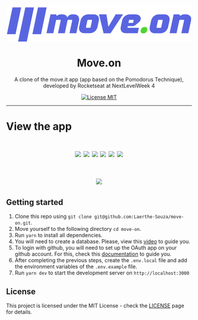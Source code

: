 <h1 align="center">
  </br>
  <img src="./public/logo-full.svg" />
  </br>
  </br>
  Move.on
</h1>

<p align="center">A clone of the move.it app (app based on the Pomodorus Technique), developed by Rocketseat at NextLevelWeek 4</p>

<p align="center">
  <a href="https://opensource.org/licenses/MIT">
    <img src="https://img.shields.io/badge/License-MIT-blue.svg" alt="License MIT">
  </a>
</p>

<hr />

# View the app

<h1 align="center">
  <img width="250px" src="https://i.ibb.co/m55ZThg/Captura-de-Tela-19.png" />
  <img width="250px" src="https://i.ibb.co/cFbB0ny/Captura-de-Tela-14.png" />
  <img width="250px" src="https://i.ibb.co/GtQjGhG/Captura-de-Tela-15.png" />
  <img width="250px" src="https://i.ibb.co/S6ShY5r/Captura-de-Tela-20.png" />
  <img width="250px" src="https://i.ibb.co/RSpYtPQ/Captura-de-Tela-17.png" />
  <img width="250px" src="https://i.ibb.co/KVS6nTw/Captura-de-Tela-18.png" />
</h1>

<h1 align="center">
  <img width="900px" src="https://s4.gifyu.com/images/c33e61be520047deb38084b2b13b0e7d01_39_19.gif" />
</h1>

## Getting started

1. Clone this repo using `git clone git@github.com:Laerthe-Souza/move-on.git`.
2. Move yourself to the following directory `cd move-on`.
3. Run `yarn` to install all dependencies.
4. You will need to create a database. Please, view this [video](https://www.youtube.com/watch?v=Cz55Jmhfw84&t=1624s) to guide you.
5. To login with github, you will need to set up the OAuth app on your github account. For this, check this [documentation](https://docs.github.com/pt/developers/apps/creating-an-oauth-app) to guide you.
6. After completing the previous steps, create the `.env.local` file and add the environment variables of the `.env.example` file.
7. Run `yarn dev` to start the development server on `http://localhost:3000`

## License

This project is licensed under the MIT License - check the [LICENSE](https://opensource.org/licenses/MIT) page for details.
